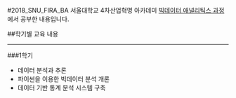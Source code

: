 #2018_SNU_FIRA_BA
서울대학교 4차산업혁명 아카데미 [빅데이터 애널리틱스 과정](http://bdi.snu.ac.kr/academy/portal/index.php/ba_intro/)에서 공부한 내용입니다.

##학기별 교육 내용

---
###1학기
- 데이터 분석과 추론
- 파이썬을 이용한 빅데이터 분석 개론
- 데이터 기반 통계 분석 시스템 구축

